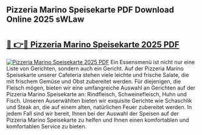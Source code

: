 ## Pizzeria Marino Speisekarte PDF Download Online 2025 sWLaw

# <h2><a href="http://gcaclf.nevu.top/?p=Pizzeria+Marino+Speisekarte">🔗 👉🔴 Pizzeria Marino Speisekarte 2025 PDF</a></h2>

[![Pizzeria Marino Speisekarte 2025 PDF](https://i.imgur.com/dBaPXMq.png)](http://gcaclf.nevu.top/?p=Pizzeria+Marino+Speisekarte)
Ein Essensmenü ist nicht nur eine Liste von Gerichten, sondern auch ein Gericht. Auf der Pizzeria Marino Speisekarte unserer Cafeteria stehen viele leichte und frische Salate, die mit frischem Gemüse und Obst zubereitet werden. Für diejenigen, die Fleisch mögen, bieten wir eine umfangreiche Auswahl an Gerichten auf der Pizzeria Marino Speisekarte an: Rindfleisch, Schweinefleisch, Huhn und Fisch. Unseren Auserwählten bieten wir exquisite Gerichte wie Schaschlik und Steak an, die auf einem alten, natürlichen Feuer zubereitet werden. In jedem Fall sind wir bereit, Ihnen bei der Auswahl der Speisen auf der Pizzeria Marino Speisekarte zu helfen und Ihnen einen komfortablen und komfortablen Service zu bieten.
